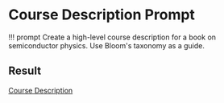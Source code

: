 # Course Description Prompt

!!! prompt
    Create a high-level course description for a book on semiconductor physics.  Use Bloom's taxonomy as a guide.

## Result

[Course Description](course-description.md)